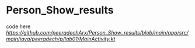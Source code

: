 # Person_Show_results
code here *https://github.com/peeradechArx/Person_Show_results/blob/main/app/src/main/java/peeradech/p/lab01/MainActivity.kt*
